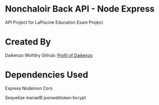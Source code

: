 # Nonchaloir Back API - Node Express

API Project for LaPiscine Education Exam Project

# Created By
Daikenzo Wolfdry
Github: [Profil of Daikenzo](https://github.com/Daikenzo)

# Dependencies Used
Express
Nodemon
Cors

Sequelize
mariadB
jsonwebtoken
bcrypt


